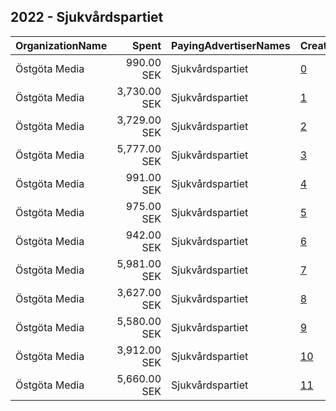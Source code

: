 ## 2022 - Sjukvårdspartiet 
|OrganizationName|Spent|PayingAdvertiserNames|CreativeUrls|Impressions|Genders|AgeBrackets|CountryCodes|BillingAddresses|CandidateBallotInformation|
|:---|---:|:---|:---|---:|:---|:---|:---|:---|:---|
|Östgöta Media|990.00 SEK|Sjukvårdspartiet|[0](https://www.snap.com/political-ads/asset/50a216465ac1de583adecf9ff383fa68ec19e155fae84dcbdaa0aa4eccd220a4?mediaType=mp4)|17,436||18-30|sweden|"Stohagsgatan 2,Norrköping,60183,SE"|Sjukvardspartiet|
|Östgöta Media|3,730.00 SEK|Sjukvårdspartiet|[1](https://www.snap.com/political-ads/asset/1ff9a52a563782ae2182276141db222b692ca5b4aa22cc07e417fbf380ff4835?mediaType=mp4)|179,796||18-30|sweden|"Stohagsgatan 2,Norrköping,60183,SE"|Sjukvardspartiet|
|Östgöta Media|3,729.00 SEK|Sjukvårdspartiet|[2](https://www.snap.com/political-ads/asset/e1013e5d8df8b7fcdfecb55839890616f89b8fb2ae6280dc76016c2f1367e50e?mediaType=mp4)|179,830||18-30|sweden|"Stohagsgatan 2,Norrköping,60183,SE"|Sjukvardspartiet|
|Östgöta Media|5,777.00 SEK|Sjukvårdspartiet|[3](https://www.snap.com/political-ads/asset/d6e62fd0d435296927e87cca8339d00897821b3259dc6b037c56f2b1ef44140e?mediaType=mp4)|261,920||18-30|sweden|"Stohagsgatan 2,Norrköping,60183,SE"|Sjukvardspartiet|
|Östgöta Media|991.00 SEK|Sjukvårdspartiet|[4](https://www.snap.com/political-ads/asset/4873c120b4871ad9072d9b4d508b674aedec1457d21e83c45746df0f603e90ad?mediaType=mp4)|17,475||18-30|sweden|"Stohagsgatan 2,Norrköping,60183,SE"|Sjukvardspartiet|
|Östgöta Media|975.00 SEK|Sjukvårdspartiet|[5](https://www.snap.com/political-ads/asset/f234e6d65298706a731de79b2141611ed4a6b005cc9a2f7b3165e9ab642b9145?mediaType=mp4)|17,233||18-30|sweden|"Stohagsgatan 2,Norrköping,60183,SE"|Sjukvardspartiet|
|Östgöta Media|942.00 SEK|Sjukvårdspartiet|[6](https://www.snap.com/political-ads/asset/bbfb69b45ee978c0d36c86ac15797e5d53557027e987e3b6aa667f52dfd45ab4?mediaType=mp4)|16,547||18-30|sweden|"Stohagsgatan 2,Norrköping,60183,SE"|Sjukvardspartiet|
|Östgöta Media|5,981.00 SEK|Sjukvårdspartiet|[7](https://www.snap.com/political-ads/asset/d44a816e1b86c582827963280ed4cc3251b193a1268bf9a5ad2befe30d033189?mediaType=mp4)|271,007||18-30|sweden|"Stohagsgatan 2,Norrköping,60183,SE"|Sjukvardspartiet|
|Östgöta Media|3,627.00 SEK|Sjukvårdspartiet|[8](https://www.snap.com/political-ads/asset/d6e62fd0d435296927e87cca8339d00897821b3259dc6b037c56f2b1ef44140e?mediaType=mp4)|174,726||18-30|sweden|"Stohagsgatan 2,Norrköping,60183,SE"|Sjukvardspartiet|
|Östgöta Media|5,580.00 SEK|Sjukvårdspartiet|[9](https://www.snap.com/political-ads/asset/e1013e5d8df8b7fcdfecb55839890616f89b8fb2ae6280dc76016c2f1367e50e?mediaType=mp4)|253,147||18-30|sweden|"Stohagsgatan 2,Norrköping,60183,SE"|Sjukvardspartiet|
|Östgöta Media|3,912.00 SEK|Sjukvårdspartiet|[10](https://www.snap.com/political-ads/asset/d44a816e1b86c582827963280ed4cc3251b193a1268bf9a5ad2befe30d033189?mediaType=mp4)|188,354||18-30|sweden|"Stohagsgatan 2,Norrköping,60183,SE"|Sjukvardspartiet|
|Östgöta Media|5,660.00 SEK|Sjukvårdspartiet|[11](https://www.snap.com/political-ads/asset/1ff9a52a563782ae2182276141db222b692ca5b4aa22cc07e417fbf380ff4835?mediaType=mp4)|257,871||18-30|sweden|"Stohagsgatan 2,Norrköping,60183,SE"|Sjukvardspartiet|
